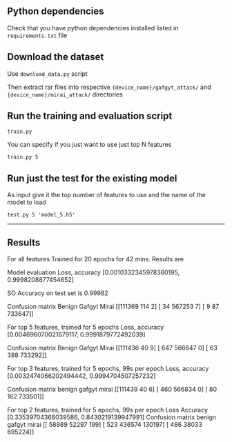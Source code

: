 ## Python dependencies
Check that you have python dependencies installed listed in `requirements.txt` file

## Download the dataset
Use `download_data.py` script

Then extract rar files into respective `{device_name}/gafgyt_attack/` and `{device_name}/mirai_attack/` directories

## Run the training and evaluation script
`train.py`

You can specify if you just want to use just top N features

`train.py 5`


## Run just the test for the existing model
As input give it the top number of features to use and the name of the model to load

`test.py 5 'model_5.h5'`


---------------
## Results


For all features
Trained for 20 epochs for 42 mins.
Results are

Model evaluation
Loss, accuracy
[0.0010332345978360195, 0.9998208877454652]

SO Accuracy on test set is 0.99982


Confusion matrix
Benign     Gafgyt     Mirai
[[111369    114      2]
 [    34 567253      7]
 [     9     87 733647]]


For top 5 features, trained for 5 epochs
Loss, accuracy 
[0.004696070021679117, 0.9991879772492039]

Confusion matrix
Benign     Gafgyt     Mirai
[[111436     40      9]
 [   647 566647      0]
 [    63    388 733292]]


For top 3 features, trained for 5 epochs, 99s per epoch
Loss, accuracy 
[0.0032474066202494442, 0.9994704507257232]

Confusion matrix
benign  gafgyt  mirai
[[111439     40      6]
 [   460 566834      0]
 [    80    162 733501]]


For top 2 features, trained for 5 epochs, 99s per epoch
Loss                   Accuracy
[0.33539704368039586, 0.8430219139947991]
Confusion matrix
benign  gafgyt  mirai
[[ 58989  52297    199]
 [   523 436574 130197]
 [   486  38033 695224]]



